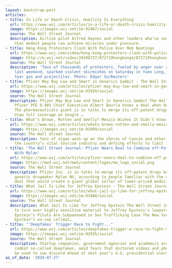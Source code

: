 ```yaml
---
layout: bootstrap-post
articles:
- title: In Life or Death Crisis, Humility Is Everything
  url: https://www.wsj.com/articles/in-a-life-or-death-crisis-humility-is-everything-11564133402
  image: https://images.wsj.net/im-92467/social
  source: The Wall Street Journal
  description: Airline pilot Alfred Haynes and other leaders who’ve saved lives show
    that modest people can achieve miracles under pressure.
- title: Hong Kong Protesters Clash With Police Over Mob Beatings
  url: https://www.wsj.com/video/hong-kong-protesters-clash-with-police-over-mob-beatings/FF47495B-3D77-447C-8DCB-B4A94B52BF86.html
  image: http://m.wsj.net/video/20190727/072719hongkong4/072719hongkong4_1280x720.jpg
  source: The Wall Street Journal
  description: 'Tens of thousands of protesters, fueled by anger over attacks on demonstrators
    last weekend, sparked violent skirmishes on Saturday in Yuen Long, as police fired
    tear gas and projectiles. Photo: Edgar Su/Reuters'
- title: Pfizer May Buy Low and Smart in Generics Gambit - The Wall Street Journal
  url: https://www.wsj.com/articles/pfizer-may-buy-low-and-smart-in-generics-gambit-11564255368
  image: https://images.wsj.net/im-93559/social
  source: The Wall Street Journal
  description: Pfizer May Buy Low and Smart in Generics Gambit The Wall Street Journal
    Pfizer PFE 0.98% Chief Executive Albert Bourla knows a deal when he sees one.
    The pharmaceuticals giant is in talks to merge its off-patent drugs business...
    View full coverage on Google …
- title: What's Brown, Rotten and Smelly? Mexico Wishes It Didn't Know...
  url: https://www.wsj.com/articles/whats-brown-rotten-and-smelly-mexico-wishes-it-didnt-know-11564225200
  image: https://images.wsj.net/im-91999/social
  source: The Wall Street Journal
  description: Tons of algae wash up on the shores of Cancún and other resorts, plaguing
    the country’s vital tourism industry and defying efforts to limit it.
- title: 'The Wall Street Journal: Pfizer Nears Deal to Combine off-Patent Drug Business
    With Mylan'
  url: https://www.wsj.com/articles/pfizer-nears-deal-to-combine-off-patent-drug-business-with-mylan-11564228743?mod=hp_lead_pos2
  image: https://mw3.wsj.net/mw5/content/logos/mw_logo_social.png
  source: The Wall Street Journal
  description: Pfizer Inc. is in talks to merge its off-patent drugs business with
    generic drugmaker Mylan NV, according to people familiar with the matter, in a
    deal that would create a giant global seller of lower-priced medicines.
- title: What Jail Is Like for Jeffrey Epstein - The Wall Street Journal
  url: https://www.wsj.com/articles/what-jail-is-like-for-jeffrey-epstein-11564236837
  image: https://images.wsj.net/im-93408/social
  source: The Wall Street Journal
  description: What Jail Is Like for Jeffrey Epstein The Wall Street Journal Feds
    to turn over highly sensitive material to Jeffrey Epstein's lawyers ABC News Jeffrey
    Epstein’s Pilots Are Subpoenaed in Sex Trafficking Case The New York Times Jeffrey
    Epstein’s ex-cop cellmat…
- title: "'Deepfakes' Trigger Race to Fight..."
  url: https://www.wsj.com/articles/deepfakes-trigger-a-race-to-fight-manipulated-photos-and-videos-11564225200
  image: https://images.wsj.net/im-92935/social
  source: The Wall Street Journal
  description: Startup companies, government agencies and academics are racing to
    combat so-called deepfakes, amid fears that doctored videos and photographs will
    be used to sow discord ahead of next year’s U.S. presidential election.
as_of_date: '2019-07-27'
---
```


